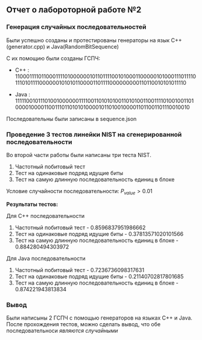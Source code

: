 ## Отчет о лабороторной работе №2

### Генерация случайных последовательностей 
Были успешно созданы и протестированы генераторы на язык C++(generator.cpp) и Java(RandomBitSequence)

С их помощию были созданы ГСПЧ:

* C++ : 11000111101100011110100000010110111100101000110000010100011101111011101011110000001010101100001101111000000000110110010101011110

* Java :  11111001011101001000000111100110101010011010100110011110100100110100001000011001110110101010000101101001000011011001101110010010

Последовательны были записаны в sequence.json

### Проведение 3 тестов линейки NIST на сгенерированной последовательности

Во второй части работы были написаны три теста NIST. 

1. Частотный побитовый тест
2. Тест на одинаковые подряд идущие биты
3. Тест на самую длинную последовательность единиц в блоке

Условие случайности последовательности: $P_{value}> 0.01$

__Результаты тестов:__

Для С++ последовательности
1. Частотный побитовый тест - 0.8596837951986662
2. Тест на одинаковые подряд идущие биты - 0.37813571020101566
3. Тест на самую длинную последовательность единиц в блоке - 0.884280494303972

Для Java последовательности
1. Частотный побитовый тест - 0.7236736098317631
2. Тест на одинаковые подряд идущие биты - 0.21140702817801685
3. Тест на самую длинную последовательность единиц в блоке - 0.874221943813834

### Вывод
Были написыны 2 ГСПЧ с помощью генераторов на языках C++ и Java. После прохождения тестов, можно сделать вывод, что обе последовательноси _являются случайными_